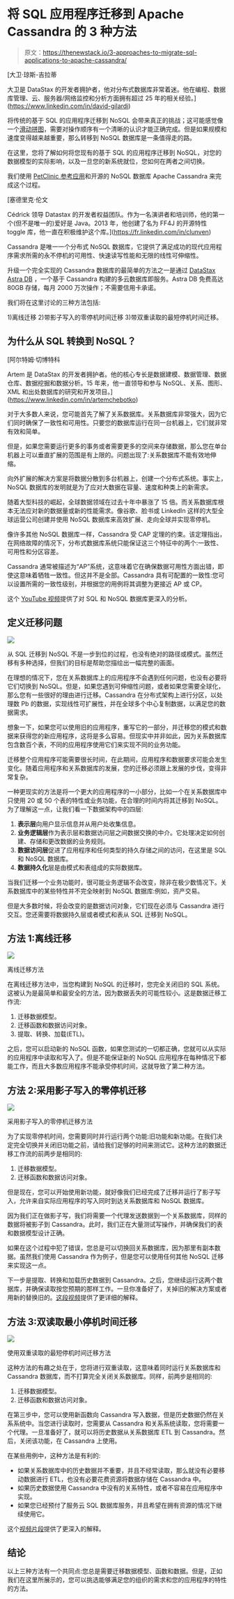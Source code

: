 # 将 SQL 应用程序迁移到 Apache Cassandra 的 3 种方法

> 原文：<https://thenewstack.io/3-approaches-to-migrate-sql-applications-to-apache-cassandra/>

[](https://www.linkedin.com/in/david-gilardi)

 [大卫·琼斯-吉拉蒂

大卫是 DataStax 的开发者拥护者，他对分布式数据库非常着迷。他在编程、数据库管理、云、服务器/网络监控和分析方面拥有超过 25 年的相关经验。](https://www.linkedin.com/in/david-gilardi) [](https://www.linkedin.com/in/david-gilardi)

将传统的基于 SQL 的应用程序迁移到 NoSQL 会带来真正的挑战；这可能感觉像一个[滑动拼图](https://en.wikipedia.org/wiki/Sliding_puzzle)，需要对操作顺序有一个清晰的认识才能正确完成。但是如果规模和速度变得越来越重要，那么转移到 NoSQL 数据库是一条值得走的路。

在这里，您将了解如何将您现有的基于 SQL 的应用程序迁移到 NoSQL，对您的数据模型的实际影响，以及一旦您的新系统就位，您如何在两者之间切换。

我们使用 [PetClinic 参考应用](https://spring-petclinic.github.io)和开源的 NoSQL 数据库 Apache Cassandra 来完成这个过程。

 [塞德里克·伦文

Cédrick 领导 Datastax 的开发者权益团队。作为一名演讲者和培训师，他的第一个(但不是唯一的)爱好是 Java。2013 年，他创建了名为 FF4J 的开源特性 toggle 库，他一直在积极维护这个库。](https://fr.linkedin.com/in/clunven) 

Cassandra 是唯一一个分布式 NoSQL 数据库，它提供了满足成功的现代应用程序需求所需的永不停机的可用性、快速读写性能和无限的线性可伸缩性。

升级一个完全实现的 Cassandra 数据库的最简单的方法之一是通过 [DataStax Astra DB](https://dtsx.io/3tHYkiw) ，一个基于 Cassandra 构建的多云数据库即服务。Astra DB 免费高达 80GB 存储，每月 2000 万次操作；不需要信用卡承诺。

我们将在这里讨论的三种方法包括:

1)离线迁移
2)带影子写入的零停机时间迁移
3)带双重读取的最短停机时间迁移。

## **为什么从 SQL 转换到 NoSQL？**

 [阿尔特姆·切博特科

Artem 是 DataStax 的开发者拥护者。他的核心专长是数据建模、数据管理、数据仓库、数据挖掘和数据分析。15 年来，他一直领导和参与 NoSQL、关系、图形、XML 和出处数据库的研究和开发项目。](https://www.linkedin.com/in/artemchebotko) 

对于大多数人来说，您可能首先了解了关系数据库。关系数据库非常强大，因为它们同时确保了一致性和可用性。只要您的数据库运行在同一台机器上，它们就非常有效和简单。

但是，如果您需要运行更多的事务或者需要更多的空间来存储数据，那么您在单台机器上可以垂直扩展的范围是有上限的。问题出现了:关系数据库不能有效地伸缩。

向外扩展的解决方案是将数据分散到多台机器上，创建一个分布式系统。事实上，NoSQL 数据库的发明就是为了应对大数据在容量、速度和种类上的新需求。

随着大型科技的崛起，全球数据领域在过去十年中暴涨了 15 倍。而关系数据库根本无法应对新的数据量或新的性能需求。像谷歌、脸书或 LinkedIn 这样的大型全球运营公司创建并使用 NoSQL 数据库来高效扩展、走向全球并实现零停机。

像许多其他 NoSQL 数据库一样，Cassandra 受 CAP 定理的约束。该定理指出，在网络故障的情况下，分布式数据库系统只能保证这三个特征中的两个:一致性、可用性和分区容差。

Cassandra 通常被描述为“AP”系统，这意味着它在确保数据可用性方面出错，即使这意味着牺牲一致性。但这并不是全部。Cassandra 具有可配置的一致性:您可以设置所需的一致性级别，并根据您的用例将其调整为更接近 AP 或 CP。

这个 [YouTube 视频](https://dtsx.io/3hS1sTk)提供了对 SQL 和 NoSQL 数据库更深入的分析。

## **定义迁移问题**

![](img/7e3de05f71110f2efe77d8034d6a2e0f.png)

从 SQL 迁移到 NoSQL 不是一步到位的过程，也没有绝对的路径或模式。虽然迁移有多种选择，但我们的目标是帮助您描绘出一幅完整的画面。

在理想的情况下，您在关系数据库上的应用程序不会遇到任何问题，也没有必要将它们切换到 NoSQL。但是，如果您遇到可伸缩性问题，或者如果您需要全球化，那么您有一些很好的理由进行迁移。Cassandra 在分布式架构上进行分区，以处理数 Pb 的数据，实现线性可扩展性，并在全球多个中心复制数据，以满足您的数据需求。

想象一下，如果您可以使用旧的应用程序，重写它的一部分，并迁移您的模式和数据来获得您的新应用程序，这将是多么容易。但现实中并非如此，因为关系数据库包含数百个表，不同的应用程序使用它们来实现不同的业务功能。

迁移整个应用程序可能需要很长时间，在此期间，应用程序和数据要求可能会发生变化。随着应用程序和关系数据库的发展，您的迁移必须跟上发展的步伐，变得非常复杂。

一种更现实的方法是将一个更大的应用程序的一小部分，比如一个在关系数据库中只使用 20 或 50 个表的特性或业务功能，在合理的时间内将其迁移到 NoSQL。为了理解这一点，让我们看一下数据架构中的四层:

1.  **表示层**向用户显示信息并从用户处收集信息。
2.  **业务逻辑层**作为表示层和数据访问层之间数据交换的中介。它处理决定如何创建、存储和更改数据的业务规则。
3.  **数据访问层**促进了应用程序和任何类型的持久存储之间的访问，在这里是 SQL 和 NoSQL 数据库。
4.  **数据持久化**层是由模式和表组成的实际数据库。

当我们迁移一个业务功能时，很可能业务逻辑不会改变，除非在极少数情况下。关系数据库中的某些特性并不完全映射到 NoSQL 数据库:例如，资产交易。

但是大多数时候，将会改变的是数据访问对象，它们现在必须与 Cassandra 进行交互。您还需要将数据持久层或者模式和表从 SQL 迁移到 NoSQL。

## **方法 1:离线迁移**

![](img/bab5228a1d220488fe74d3132aa457dc.png)

离线迁移方法

在离线迁移方法中，当您构建到 NoSQL 的迁移时，您完全关闭旧的 SQL 系统。这被认为是最简单和最安全的方法，因为数据丢失的可能性较小。这是数据迁移工作流:

1.  迁移数据模型。
2.  迁移函数和数据访问对象。
3.  提取、转换、加载(ETL)。

之后，您可以启动新的 NoSQL 函数，如果您测试的一切都正确，您就可以从实际的应用程序中读取和写入了。但是不能保证新的 NoSQL 应用程序在每种情况下都能工作，而且大多数应用程序不能承受停机时间，这就导致了第二种方法。

## **方法 2:采用影子写入的零停机迁移**

![](img/9798e770b47aa790f5a360ce587bd889.png)

采用影子写入的零停机迁移方法

为了实现零停机时间，您需要同时并行运行两个功能:旧功能和新功能。在我们决定完全切换并关闭旧功能之前，请给我们足够的时间来测试它。这种方法的数据迁移工作流的前两步是相同的:

1.  迁移数据模型。
2.  迁移函数和数据访问对象。

但是现在，您可以开始使用新功能，就好像我们已经完成了迁移并运行了影子写入，允许来自实际应用程序的写入同时到达关系数据库和 NoSQL 数据库。

因为我们正在做影子写，我们将需要一个代理发送数据到一个关系数据库，同样的数据将被影子到 Cassandra。此时，我们正在大量测试写操作，并确保我们的表和数据模型设计正确。

如果在这个过程中犯了错误，您总是可以切换回关系数据库，因为那里有副本数据。虽然我们使用 Cassandra 作为例子，但是您可以使用任何其他 NoSQL 迁移来实现这一点。

下一步是提取、转换和加载历史数据到 Cassandra。之后，您继续运行这两个数据库，并确保读取按您预期的那样工作。一旦你准备好了，关掉旧的解决方案或者用新的替换旧的。[这段视频](https://dtsx.io/3pNTOxO)提供了更详细的解释。

## **方法 3:双读取最小停机时间迁移**

![](img/481b7561bf837c30abf3011dd1a51023.png)

使用双重读取的最短停机时间迁移方法

这种方法的有趣之处在于，您将进行双重读取，这意味着同时运行关系数据库和 Cassandra 数据库，而不打算完全关闭关系数据库。同样，前两步是相同的:

1.  迁移数据模型。
2.  迁移函数和数据访问对象。

在第三步中，您可以使用新函数向 Cassandra 写入数据，但是历史数据仍然在关系系统中。当您进行读取时，您需要从 Cassandra 和关系系统读取，您将需要一个代理。一旦准备好了，就可以将历史数据从关系数据库 ETL 到 Cassandra。然后，关闭该功能，在 Cassandra 上使用。

在某些用例中，这种方法是有利的:

*   如果关系数据库中的历史数据并不重要，并且不经常读取，那么就没有必要移动数据进行 ETL，也没有必要花费资源将数据存储在 Cassandra 中。
*   如果历史数据使用 Cassandra 中没有的关系特性，或者不容易在应用程序中实现。
*   如果您已经预付了服务云 SQL 数据库服务，并且希望在拥有资源的情况下继续使用它。

这个[视频片段](https://dtsx.io/3MC34Pg)提供了更深入的解释。

## **结论**

以上三种方法有一个共同点:您总是需要迁移数据模型、函数和数据。但是，正如我们在这里所展示的，您可以挑选能够满足您的组织的需求和您的应用程序的特性的方法。

<svg xmlns:xlink="http://www.w3.org/1999/xlink" viewBox="0 0 68 31" version="1.1"><title>Group</title> <desc>Created with Sketch.</desc></svg>